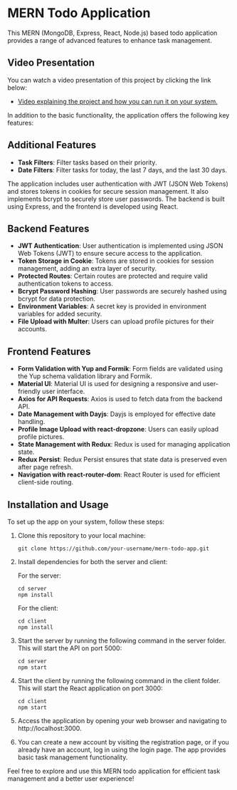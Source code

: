# MERN Todo Application

This MERN (MongoDB, Express, React, Node.js) based todo application provides a range of advanced features to enhance task management.
## Video Presentation

You can watch a video presentation of this project by clicking the link below:

- [Video explaining the project and how you can run it on your system.](https://drive.google.com/file/d/1LmjvflQD0BXkZzOYKLIX2_MkQGClja8Z/view?usp=sharing)

In addition to the basic functionality, the application offers the following key features:

## Additional Features
- **Task Filters**: Filter tasks based on their priority.
- **Date Filters**: Filter tasks for today, the last 7 days, and the last 30 days.

The application includes user authentication with JWT (JSON Web Tokens) and stores tokens in cookies for secure session management. It also implements bcrypt to securely store user passwords. The backend is built using Express, and the frontend is developed using React.

## Backend Features
- **JWT Authentication**: User authentication is implemented using JSON Web Tokens (JWT) to ensure secure access to the application.
- **Token Storage in Cookie**: Tokens are stored in cookies for session management, adding an extra layer of security.
- **Protected Routes**: Certain routes are protected and require valid authentication tokens to access.
- **Bcrypt Password Hashing**: User passwords are securely hashed using bcrypt for data protection.
- **Environment Variables**: A secret key is provided in environment variables for added security.
- **File Upload with Multer**: Users can upload profile pictures for their accounts.

## Frontend Features
- **Form Validation with Yup and Formik**: Form fields are validated using the Yup schema validation library and Formik.
- **Material UI**: Material UI is used for designing a responsive and user-friendly user interface.
- **Axios for API Requests**: Axios is used to fetch data from the backend API.
- **Date Management with Dayjs**: Dayjs is employed for effective date handling.
- **Profile Image Upload with react-dropzone**: Users can easily upload profile pictures.
- **State Management with Redux**: Redux is used for managing application state.
- **Redux Persist**: Redux Persist ensures that state data is preserved even after page refresh.
- **Navigation with react-router-dom**: React Router is used for efficient client-side routing.

## Installation and Usage

To set up the app on your system, follow these steps:

1. Clone this repository to your local machine:
   ```
   git clone https://github.com/your-username/mern-todo-app.git
   ```

2. Install dependencies for both the server and client:

   For the server:
   ```
   cd server
   npm install
   ```

   For the client:
   ```
   cd client
   npm install
   ```

3. Start the server by running the following command in the server folder. This will start the API on port 5000:

   ```
   cd server
   npm start
   ```

4. Start the client by running the following command in the client folder. This will start the React application on port 3000:

   ```
   cd client
   npm start
   ```

5. Access the application by opening your web browser and navigating to http://localhost:3000.

6. You can create a new account by visiting the registration page, or if you already have an account, log in using the login page. The app provides basic task management functionality.

Feel free to explore and use this MERN todo application for efficient task management and a better user experience!
